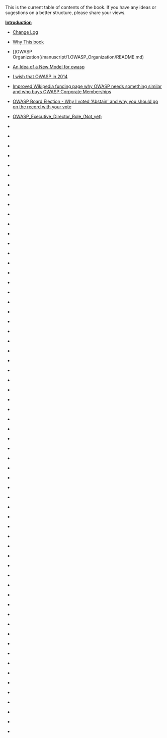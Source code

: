This is the current table of contents of the book. If you have any ideas or sugestions on a better structure, please share your views.


**[Introduction](/manuscript/0.Introduction/README.md)** 

* [Change Log](/manuscript/0.Introduction/Change_Log.md)
* [Why This book](/manuscript/0.Introduction/Why_This_book.md)


* []OWASP Organization(/manuscript/1.OWASP_Organization/README.md)

* [An Idea of a New Model for owasp](/manuscript/1.OWASP_Organization/An_Idea_of_a_New_Model_for_owasp.md)
* [I wish that OWASP in 2014](/manuscript/1.OWASP_Organization/I_wish_that_OWASP_in_2014.md)
* [Improved Wikipedia funding page why OWASP needs something similar and who buys OWASP Corporate Memberships](1.OWASP_Organization/Improved_Wikipedia_funding_page_why_OWASP_needs_something_similar_and_who_buys_OWASP_Corporate_Memberships.md)
* [OWASP Board Election -  Why I voted 'Abstain' and why you should go on the record with your vote](1.OWASP_Organization/OWASP_Board_Election_-__Why_I_voted_'Abstain'_and_why_you_should_go_on_the_record_with_your_vote.md)
* [OWASP_Executive_Director_Role_(Not_yet)](/manuscript/1.OWASP_Organization/OWASP_Executive_Director_Role_(Not_yet).md)
* [](1.OWASP_Organization/OWASP_Principles_based_on_NHS.md)
* [](1.OWASP_Organization/OWASP_Revenue_Splits_and_the_'Non-profits_have_a_charter_to_be_innovators'.md)
* [](1.OWASP_Organization/Proposed_change_for_SoC_-_Use_budget_to_pay_for_project_related_expenses.md)
* [](1.OWASP_Organization/Remove_all_commercial_non-OWASP_logos_from_OWASP.org.md)
* [](1.OWASP_Organization/Sarah_Baso_as_OWASP_Executive_director,_how_it_broke_the_model,_structure_and_culture_of_OWASP_employees.md)
* [](1.OWASP_Organization/Why_OWASP_can't_pay_OWASP_Leaders.md)
* [](1.OWASP_Organization/Why_the_need_to_enable_the_use_of_OWASP_chapter_funds.md)
* [](1.OWASP_Organization/Why_NDAs_have_no_place_at_OWASP.md)
* [](1.OWASP_Organization/Me_and_Jim_Manico.md)
* [](1.OWASP_Organization/On_John_Wilander.md)

* [](2.OWASP_Projects/README.md)

* [](2.OWASP_Projects/160k_USD_Available_to_OWASP_Chapters_and_Projects.md)
* [](2.OWASP_Projects/If_you_ever_doubt_that_OWASP_needs_more_Project_Managers_Resources.md)
* [](2.OWASP_Projects/On_how_to_get_paid_to_work_on_OWASP_projects.md)
* [](2.OWASP_Projects/OWASP_GSD_Project_(Get_Stuff_Done).md)
* [](2.OWASP_Projects/OWASP_Project_Reboot_2012_-_Here_is_a_better_model.md)
* [](2.OWASP_Projects/OWASP_project_reboot_spent_funds_(not_a_lot_spent_so_far).md)
* [](2.OWASP_Projects/Project_Management_at_OWASP.md)
* [](2.OWASP_Projects/ROI_on_OWASP_investment_on_Projects_(ie_paying_leaders).md)
* [](2.OWASP_Projects/Some_ideas_for_OWASP_GSD_Project.md)
* [](2.OWASP_Projects/The_difference_between_being_'Appointed'_and_being_'Accepted'_as_an_OWASP_Leader_(of_its_Fork).md)
* [](2.OWASP_Projects/Why_large_OWASP_projects_start_to_stale_(and_who_should_pay_for_the_work).md)


* [](3.OWASP_Summits/README.md)

* [](3.OWASP_Summits/Great_description_of_why_OWASP_Summits_are_special.md)
* [](3.OWASP_Summits/I_want_to_vote_for_a_Summit_Team_and_Vision_,_NOT_for_a_venue.md)
* [](3.OWASP_Summits/OWASP_Flight_Booking_using_Amex_and_Project's_Mini-Summit_at_OWASP_AppSec_USA_2013.md)
* [](3.OWASP_Summits/Some_proposed_Visions_for_next_OWASP_Summit.md)
* [](3.OWASP_Summits/Summits_must_be_part_of_OWASP's_DNA.md)
* [](3.OWASP_Summits/When_is_the_next_OWASP_Summit.md)

* [](4.OWASP_Education/README.md)

* [](4.OWASP_Education/Let's_make_this_happen_'Investing_in_Developing_Software_Security_Talent'.md)
* [](4.OWASP_Education/PDF_with_(draft)_Exam_of_OWASP_Top10_questions.md)


* [](5.OWASP_MIA/README.md)

* [](5.OWASP_MIA/'Using_the_HTML5_Fullscreen_API_for_Phishing_Attacks',_OWASP_MIA_and_'We_need_SAST_technology_for_browsing_the_web_safely'.md)
* [](5.OWASP_MIA/Big_Security_Challenges_with_Creating_APIs_for_US_Gov_Agencies.md)
* [](5.OWASP_MIA/Example_example_of_SQL_Injection_using_Database.SQLQuery_from_GitHub.md)
* [](5.OWASP_MIA/Guidelines_of_Owasp.md)
* [](5.OWASP_MIA/Hack_Yourself_First_Jeremiah_at_TEDxMaui.md)
* [](5.OWASP_MIA/I_think_the_time_as_come_for_OWASP_to_have_its_own_secure_browser.md)
* [](5.OWASP_MIA/Nice_list_of_20_online_coding_tools.md)
* [](5.OWASP_MIA/No_OWASP_app_on_the_OSX_AppStore_(Nov_2013).md)
* [](5.OWASP_MIA/OWASP_and_Privacy_issues,_we_need_to_be_involved.md)
* [](5.OWASP_MIA/Software_Labels_-_Jeff's_OWASP_AppSecDC_2010_presentation_(another_dropped_good_idea).md)


* [](6.Philosophy/README.md)

* [](6.Philosophy/Happiness_makes_business_sense.md)
* [](6.Philosophy/The_power_of_not_being_in_power_(and_being_ignored).md)
* [](6.Philosophy/We're_all_mortals,_so_lets_make_the_most_of_it.md)
* [](6.Philosophy/Why_do_others_think_that_I'm_"hard_to_deal_with"_and_that_"I_don't_listen".md)

* [](7.Security_Industry/README.md)

* [](7.Security_Industry/Secure_coding_(and_Application_Security)_must_be_invisible_to_developers.md)
* [](7.Security_Industry/Blogger_in_HTTP_only_What_Happened_to_HTTPS.md)
* [](7.Security_Industry/CI_is_the_Key_for_Application_Security_SDL_integration.md)
* [](7.Security_Industry/Etsy.com_-_A_case_study_on_how_to_do_security_right.md)
* [](7.Security_Industry/Open_question_to_Etsy_security_team_-_How_can_OWASP_help.md)
* [](7.Security_Industry/FLOSSHack_TeamMentor_and_the_sausage_making_process_that_is_software_application_development.md)
* [](7.Security_Industry/I_never_liked_the_term_Rugged_Software_what_about_Robust_Resilient_Software.md)
* [](7.Security_Industry/Is_there_a_spreadsheet_template_for_Mapping_WebServices_Authorization_Rules.md)
* [](7.Security_Industry/The_next_level_App_Security_Social_Graph.md)
* [](7.Security_Industry/Trustworthy_Internet_Movement_and_SSL_Pulse.md)
* [](7.Security_Industry/Where_to_have_AppSec_Q_n_A_threads_(what_about_Reddit).md)
* [](7.Security_Industry/Is_the_TeamMentor_OWASP_Library_content_released_under_an_open_License.md)
* [](7.Security_Industry/Reaching_out_to_Developers,_Aspect_is_doing_it_right_with_Contrast.md)
* [](7.Security_Industry/My_comments_on_the_SATEC_document_(Static_Analysis_Tool_Evaluation_Criteria).md)

